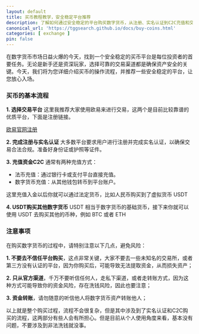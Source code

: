 ```yaml
---
layout: default
title: 买币教程教学，安全稳定平台推荐
description: 了解如何通过安全稳定的平台购买数字货币，从注册、实名认证到C2C充值和交易的全流程详细解析。推荐欧易和币安等优质交易平台，助您快速入门，轻松掌握买币技巧，保障资产安全无忧！
canonical_url: 'https://tggsearch.github.io/docs/buy-coins.html'
categories: [ exchange ]
pin: false
---
```

在数字货币市场日益火爆的今天，找到一个安全稳定的买币平台是每位投资者的首要任务。无论是新手还是资深玩家，选择可靠的交易渠道都是确保资产安全的关键。今天，我们将为您详细介绍买币的操作流程，并推荐一些安全稳定的平台，让您放心入场。

### 买币的基本流程

**1. 选择交易平台**
这里我推荐大家使用欧易来进行交易，这两个是目前比较靠谱的优质平台，下面是注册链接。

<div class='register-button'>
    <a href='./302.html?target=https://www.tazhcf.com/join/90884854' target='_blank'> 欧易官网注册 </a>
</div>

**2. 完成注册与实名认证**
大多数平台要求用户进行注册并完成实名认证，以确保交易合法合规。准备好身份证或护照等证件。

**3. 充值资金C2C**
通常有两种充值方式：
- 法币充值：通过银行卡或支付平台直接充值。
- 数字货币充值：从其他钱包转币到平台账户。

这里充值入金以后你就可以通过法定货币，比如人民币购买到了虚拟货币 USDT

**4. USDT购买其他数字货币**
USDT 相当于数字货币的基础货币，接下来你就可以使用 USDT 去购买其他的币种，例如 BTC 或者 ETH

### 注意事项
在购买数字货币的过程中，请特别注意以下几点，避免风险：

**1. 不要去不信任平台购买**，这点非常关键，大家不要去一些未知名的交易所，或者第三方没有认证的平台，因为你购买后，可能导致无法提取资金，从而损失资产；

**2. 只从官方渠道**，千万不要听信任何人，走私下渠道，或者走转账方式，因为这种方式可能导致你的资金风险，存在洗钱风险，因此也要注意；

**3. 资金转账**，请勿随意的听信他人将数字货币资产转账他人；


以上就是整个购买过程，流程不会很复杂，但是其中涉及到了实名认证和C2C购买的流程，这两部分有些人会有所担心。但是目前从个人使用角度来看，基本没有问题，不要涉及到非法洗钱就没事。
